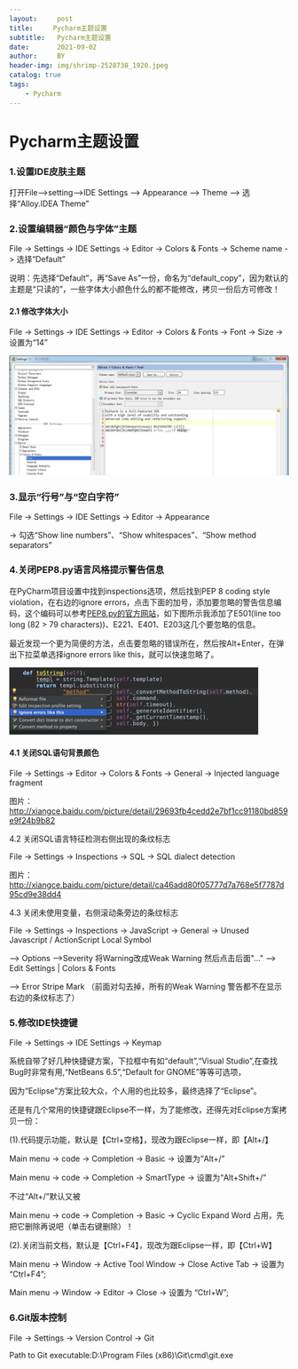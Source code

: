```yaml
---
layout:     post
title:     Pycharm主题设置
subtitle:   Pycharm主题设置
date:       2021-09-02
author:     BY
header-img: img/shrimp-2528738_1920.jpeg
catalog: true
tags:
    - Pycharm
---
```






# Pycharm主题设置

### 1.设置IDE皮肤主题

打开File-->setting-->IDE Settings --> Appearance --> Theme --> 选择“Alloy.IDEA Theme”

### 2.设置编辑器“颜色与字体”主题

 File -> Settings -> IDE Settings -> Editor -> Colors & Fonts -> Scheme name -> 选择“Default”

 说明：先选择“Default”，再“Save As”一份，命名为“default_copy”，因为默认的主题是“只读的”，一些字体大小颜色什么的都不能修改，拷贝一份后方可修改！

#### 2.1 修改字体大小

 File -> Settings -> IDE Settings -> Editor -> Colors & Fonts -> Font -> Size -> 设置为“14”

![img](06Pycharm主题设置.assets/279759ee3d6d55fb721031526e224f4a21a4ddf4.jpg)

 

### 3.显示“行号”与“空白字符”

 File -> Settings -> IDE Settings -> Editor -> Appearance

 -> 勾选“Show line numbers”、“Show whitespaces”、“Show method separators”

### 4.关闭PEP8.py语言风格提示警告信息

在PyCharm项目设置中找到inspections选项，然后找到PEP 8 coding style violation，在右边的ignore errors，点击下面的加号，添加要忽略的警告信息编码，这个编码可以参考[PEP8.py的官方网站](http://pep8.readthedocs.org/en/latest/intro.html#configuration)，如下图所示我添加了E501(line too long (82 > 79 characters))、E221、E401、E203这几个要忽略的信息。

最近发现一个更为简便的方法，点击要忽略的错误所在，然后按Alt+Enter，在弹出下拉菜单选择ignore errors like this，就可以快速忽略了。

![img](06Pycharm主题设置.assets/e850352ac65c103861e3d7bab1119313b07e892c.jpg)

#### 4.1 关闭SQL语句背景颜色

File -> Settings -> Editor -> Colors & Fonts -> General -> Injected language fragment

图片：http://xiangce.baidu.com/picture/detail/29693fb4cedd2e7bf1cc91180bd859e9f24b9b82

4.2 关闭SQL语言特征检测右侧出现的条纹标志

File -> Settings -> Inspections -> SQL -> SQL dialect detection

图片：http://xiangce.baidu.com/picture/detail/ca46add80f05777d7a768e5f7787d95cd9e38dd4

4.3 关闭未使用变量，右侧滚动条旁边的条纹标志

File -> Settings -> Inspections -> JavaScript -> General -> Unused Javascript / ActionScript Local Symbol 

--> Options -->Severity 将Warning改成Weak Warning 然后点击后面"..." --> Edit Settings | Colors & Fonts

--> Error Stripe Mark （前面对勾去掉，所有的Weak Warning 警告都不在显示右边的条纹标志了）

 

### 5.修改IDE快捷键

 File -> Settings -> IDE Settings -> Keymap

 系统自带了好几种快捷键方案，下拉框中有如“default”,“Visual Studio”,在查找Bug时非常有用,“NetBeans 6.5”,“Default for GNOME”等等可选项，

 因为“Eclipse”方案比较大众，个人用的也比较多，最终选择了“Eclipse”。 

 还是有几个常用的快捷键跟Eclipse不一样，为了能修改，还得先对Eclipse方案拷贝一份： 

 (1).代码提示功能，默认是【Ctrl+空格】，现改为跟Eclipse一样，即【Alt+/】

 Main menu -> code -> Completion -> Basic -> 设置为“Alt+/”

 Main menu -> code -> Completion -> SmartType -> 设置为“Alt+Shift+/”

 不过“Alt+/”默认又被 

 Main menu -> code -> Completion -> Basic -> Cyclic Expand Word 占用，先把它删除再说吧（单击右键删除）！

 (2).关闭当前文档，默认是【Ctrl+F4】，现改为跟Eclipse一样，即【Ctrl+W】

 Main menu -> Window -> Active Tool Window -> Close Active Tab -> 设置为 “Ctrl+F4”;

 Main menu -> Window -> Editor -> Close -> 设置为 “Ctrl+W”;

### 6.Git版本控制

File -> Settings -> Version Control -> Git

Path to Git executable:D:\Program Files (x86)\Git\cmd\git.exe